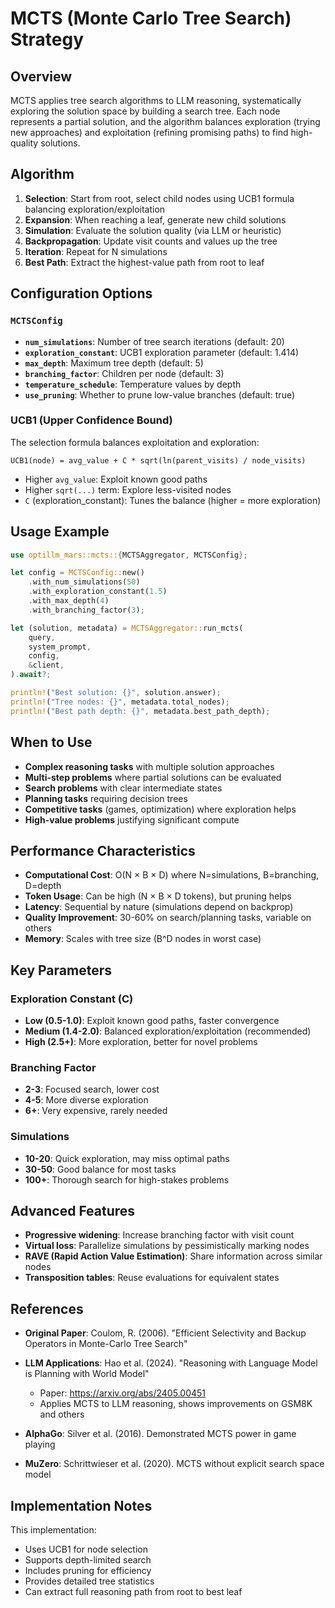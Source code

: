 # MCTS (Monte Carlo Tree Search) Strategy

## Overview

MCTS applies tree search algorithms to LLM reasoning, systematically exploring the solution space by building a search tree. Each node represents a partial solution, and the algorithm balances exploration (trying new approaches) and exploitation (refining promising paths) to find high-quality solutions.

## Algorithm

1. **Selection**: Start from root, select child nodes using UCB1 formula balancing exploration/exploitation
2. **Expansion**: When reaching a leaf, generate new child solutions
3. **Simulation**: Evaluate the solution quality (via LLM or heuristic)
4. **Backpropagation**: Update visit counts and values up the tree
5. **Iteration**: Repeat for N simulations
6. **Best Path**: Extract the highest-value path from root to leaf

## Configuration Options

### `MCTSConfig`

- **`num_simulations`**: Number of tree search iterations (default: 20)
- **`exploration_constant`**: UCB1 exploration parameter (default: 1.414)
- **`max_depth`**: Maximum tree depth (default: 5)
- **`branching_factor`**: Children per node (default: 3)
- **`temperature_schedule`**: Temperature values by depth
- **`use_pruning`**: Whether to prune low-value branches (default: true)

### UCB1 (Upper Confidence Bound)

The selection formula balances exploitation and exploration:

```
UCB1(node) = avg_value + C * sqrt(ln(parent_visits) / node_visits)
```

- Higher `avg_value`: Exploit known good paths
- Higher `sqrt(...)` term: Explore less-visited nodes
- `C` (exploration_constant): Tunes the balance (higher = more exploration)

## Usage Example

```rust
use optillm_mars::mcts::{MCTSAggregator, MCTSConfig};

let config = MCTSConfig::new()
    .with_num_simulations(50)
    .with_exploration_constant(1.5)
    .with_max_depth(4)
    .with_branching_factor(3);

let (solution, metadata) = MCTSAggregator::run_mcts(
    query,
    system_prompt,
    config,
    &client,
).await?;

println!("Best solution: {}", solution.answer);
println!("Tree nodes: {}", metadata.total_nodes);
println!("Best path depth: {}", metadata.best_path_depth);
```

## When to Use

- **Complex reasoning tasks** with multiple solution approaches
- **Multi-step problems** where partial solutions can be evaluated
- **Search problems** with clear intermediate states
- **Planning tasks** requiring decision trees
- **Competitive tasks** (games, optimization) where exploration helps
- **High-value problems** justifying significant compute

## Performance Characteristics

- **Computational Cost**: O(N × B × D) where N=simulations, B=branching, D=depth
- **Token Usage**: Can be high (N × B × D tokens), but pruning helps
- **Latency**: Sequential by nature (simulations depend on backprop)
- **Quality Improvement**: 30-60% on search/planning tasks, variable on others
- **Memory**: Scales with tree size (B^D nodes in worst case)

## Key Parameters

### Exploration Constant (C)
- **Low (0.5-1.0)**: Exploit known good paths, faster convergence
- **Medium (1.4-2.0)**: Balanced exploration/exploitation (recommended)
- **High (2.5+)**: More exploration, better for novel problems

### Branching Factor
- **2-3**: Focused search, lower cost
- **4-5**: More diverse exploration
- **6+**: Very expensive, rarely needed

### Simulations
- **10-20**: Quick exploration, may miss optimal paths
- **30-50**: Good balance for most tasks
- **100+**: Thorough search for high-stakes problems

## Advanced Features

- **Progressive widening**: Increase branching factor with visit count
- **Virtual loss**: Parallelize simulations by pessimistically marking nodes
- **RAVE (Rapid Action Value Estimation)**: Share information across similar nodes
- **Transposition tables**: Reuse evaluations for equivalent states

## References

- **Original Paper**: Coulom, R. (2006). "Efficient Selectivity and Backup Operators in Monte-Carlo Tree Search"
- **LLM Applications**: Hao et al. (2024). "Reasoning with Language Model is Planning with World Model"
  - Paper: https://arxiv.org/abs/2405.00451
  - Applies MCTS to LLM reasoning, shows improvements on GSM8K and others

- **AlphaGo**: Silver et al. (2016). Demonstrated MCTS power in game playing
- **MuZero**: Schrittwieser et al. (2020). MCTS without explicit search space model

## Implementation Notes

This implementation:
- Uses UCB1 for node selection
- Supports depth-limited search
- Includes pruning for efficiency
- Provides detailed tree statistics
- Can extract full reasoning path from root to best leaf
